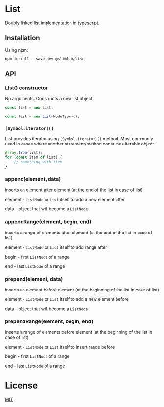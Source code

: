 # List

Doubly linked list implementation in typescript.

## Installation

Using npm:
```
npm install --save-dev @slimlib/list
```

## API

### List() constructor

No arguments. Constructs a new list object.

```javascript
const list = new List;
```

```typescript
const list = new List<NodeType>();
```

### `[Symbol.iterator]()`

List provides iterator using `[Symbol.iterator]()` method. Most commonly used in cases where another statement/method consumes iterable object.

```javascript
Array.from(list);
for (const item of list) {
    // something with item
}
```

### append(element, data)

inserts an element after element (at the end of the list in case of list)

element - `ListNode` or `List` itself to add a new element after

data - object that will become a `ListNode`

### appendRange(element, begin, end)

inserts a range of elements after element (at the end of the list in case of list)

element - `ListNode` or `List` itself to add range after

begin - first `ListNode` of a range

end - last `ListNode` of a range

### prepend(element, data)

inserts an element before element (at the beginning of the list in case of list)

element - `ListNode` or `List` itself to add a new element before

data - object that will become a `ListNode`

### prependRange(element, begin, end)

inserts a range of elements before element (at the beginning of the list in case of list)

element - `ListNode` or `List` itself to insert range before

begin - first `ListNode` of a range

end - last `ListNode` of a range

# License

[MIT](https://github.com/kshutkin/slimlib/blob/main/LICENSE)
